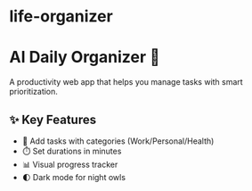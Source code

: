 # life-organizer
# AI Daily Organizer 🌈

A productivity web app that helps you manage tasks with smart prioritization.

## ✨ Key Features
- 📝 Add tasks with categories (Work/Personal/Health)  
- ⏱️ Set durations in minutes  
- 📊 Visual progress tracker  
- 🌓 Dark mode for night owls  



